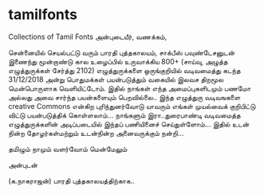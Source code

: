 # tamilfonts
Collections of Tamil Fonts
அன்புடையீர், வணக்கம்,

சென்னையில் செயல்பட்டு வரும் பாரதி புத்தகாலயம், சாக்பீஸ் பவுண்டேசனுடன் இணைந்து    மூன்றாண்டு கால உழைப்பில் உருவாக்கிய 800+ (சாய்வு, அழுத்த எழுத்துருக்கள் சேர்த்து 2102) எழுத்துருக்களை ஒருங்குறியில் வடிவமைத்து கடந்த 31/12/2018 அன்று பொதுமக்கள் பயன்படுத்தும் வகையில் இலவச திறமூல மென்பொருளாக வெளியிட்டோம். இதில் நாங்கள் எந்த அமைப்புகளிடமும் பணமோ அல்லது அவை சார்ந்த பயன்களையும் பெறவில்லை.. இந்த எழுத்துரு வடிவஙகளை creative Commons என்கிற புரிந்துனர்வோடு யாவரும் எங்கள் முயல்வைக் குறிபிட்டு விட்டு பயன்படுத்திக் கொள்ளலாம்... நாங்களும் இரா..துரைபாண்டி வடிவமைத்த எழுத்துருக்களின் அடிப்படையில் இந்தப் பணியினைச் செய்துள்ளோம்...
இதில் உடன் நின்ற  தோழர்கள்மற்றும் உடன்நின்ற அனைவருக்கும் நன்றி... 

தமிழும் நாமும் வளர்வோம் மென்மேலும்

அன்புடன்

(க.நாகராஜன்)
பாரதி புத்தகாலயத்திற்காக..
